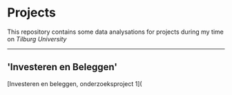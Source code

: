 # Projects
This repository contains some data analysations for projects during my time on *Tilburg University*  
___
'Investeren en Beleggen'
---
[Investeren en beleggen, onderzoeksproject 1](
